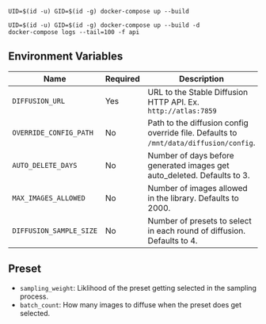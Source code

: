 ```shell
UID=$(id -u) GID=$(id -g) docker-compose up --build
```

```shell
UID=$(id -u) GID=$(id -g) docker-compose up --build -d
docker-compose logs --tail=100 -f api
```

## Environment Variables

| Name                    | Required | Description                                                                           |
| ----------------------- | -------- | ------------------------------------------------------------------------------------- |
| `DIFFUSION_URL`         | Yes      | URL to the Stable Diffusion HTTP API. Ex. `http://atlas:7859`                         |
| `OVERRIDE_CONFIG_PATH`  | No       | Path to the diffusion config override file. Defaults to `/mnt/data/diffusion/config`. |
| `AUTO_DELETE_DAYS`      | No       | Number of days before generated images get auto_deleted. Defaults to 3.               |
| `MAX_IMAGES_ALLOWED`    | No       | Number of images allowed in the library. Defaults to 2000.                            |
| `DIFFUSION_SAMPLE_SIZE` | No       | Number of presets to select in each round of diffusion. Defaults to 4.                |

## Preset

- `sampling_weight`: Liklihood of the preset getting selected in the sampling process.
- `batch_count`: How many images to diffuse when the preset does get selected.

